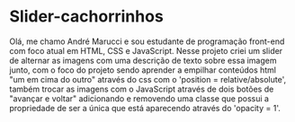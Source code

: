 # Slider-cachorrinhos
Olá, me chamo André Marucci e sou estudante de programação front-end com foco atual em HTML, CSS e JavaScript.
Nesse projeto criei um slider de alternar as imagens com uma descrição de texto sobre essa imagem junto, com o foco do projeto sendo aprender a empilhar conteúdos html "um em cima do outro" através do css com o 'position = relative/absolute', também trocar as imagens com o JavaScript através de dois botões de "avançar e voltar" adicionando e removendo uma classe que possui a propriedade de ser a única que está aparecendo através do 'opacity = 1'.
